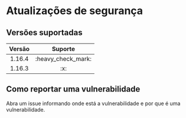 # Atualizações de segurança

## Versões suportadas

<table>
    <thead>
        <tr>
            <th align="center">Versão</th>
            <th align="center">Suporte</th>
        </tr>
    </thead>
    <tbody>
        <tr>
            <td align="center">1.16.4</td>
            <td align="center">:heavy_check_mark:</td>
        </tr>
        <tr>
            <td align="center">1.16.3</td>
            <td align="center">:x:</td>
        </tr>
    </tbody>
</table>

## Como reportar uma vulnerabilidade

Abra um issue informando onde está a vulnerabilidade e por que é uma vulnerabilidade.
